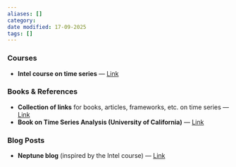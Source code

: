 ```yaml
---
aliases: []
category:
date modified: 17-09-2025
tags: []
---
```

### Courses
* **Intel course on time series** — [Link](https://www.intel.com/content/www/us/en/developer/topic-technology/artificial-intelligence/training/course-time-series-analysis.html)

### Books & References
* **Collection of links** for books, articles, frameworks, etc. on time series — [Link](https://github.com/ElizaLo/Time-Series)
* **Book on Time Series Analysis (University of California)** — [Link](https://stats.libretexts.org/Bookshelves/Advanced_Statistics/Time_Series_Analysis_%28Aue%29)

### Blog Posts
* **Neptune blog** (inspired by the Intel course) — [Link](https://neptune.ai/blog/time-series-forecasting#:~:text=Pseudo%2Dadditive%20models%20combine%20the,related%20to%20the%20multiplicative%20model)
